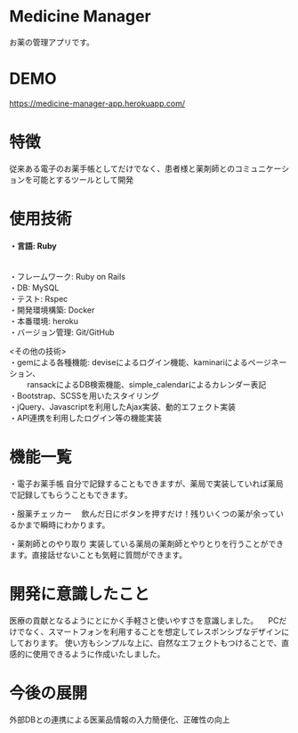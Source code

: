 # Medicine Manager
 お薬の管理アプリです。
 
# DEMO
 https://medicine-manager-app.herokuapp.com/
 
# 特徴
 従来ある電子のお薬手帳としてだけでなく、患者様と薬剤師とのコミュニケーションを可能とするツールとして開発

 
# 使用技術
<h4>・言語: Ruby</h4><br>
・フレームワーク: Ruby on Rails<br>
・DB: MySQL<br>
・テスト: Rspec<br>
・開発環境構築: Docker<br>
・本番環境: heroku<br>
・バージョン管理: Git/GitHub<br>

<その他の技術><br>
・gemによる各種機能: deviseによるログイン機能、kaminariによるページネーション、<br>
		　　              ransackによるDB検索機能、simple_calendarによるカレンダー表記<br>
・Bootstrap、SCSSを用いたスタイリング<br>
・jQuery、Javascriptを利用したAjax実装、動的エフェクト実装<br>
・API連携を利用したログイン等の機能実装

# 機能一覧
 ・電子お薬手帳
   自分で記録することもできますが、薬局で実装していれば薬局で記録してもらうこともできます。
   
 ・服薬チェッカー
 　飲んだ日にボタンを押すだけ！残りいくつの薬が余っているかまで瞬時にわかります。
  
 ・薬剤師とのやり取り
   実装している薬局の薬剤師とやりとりを行うことができます。直接話せないことも気軽に質問ができます。

 
# 開発に意識したこと
  医療の貢献となるようにとにかく手軽さと使いやすさを意識しました。
　PCだけでなく、スマートフォンを利用することを想定してレスポンシブなデザインにしております。
  使い方もシンプルな上に、自然なエフェクトもつけることで、直感的に使用できるように作成いたしました。
 
 
# 今後の展開
  外部DBとの連携による医薬品情報の入力簡便化、正確性の向上
  
